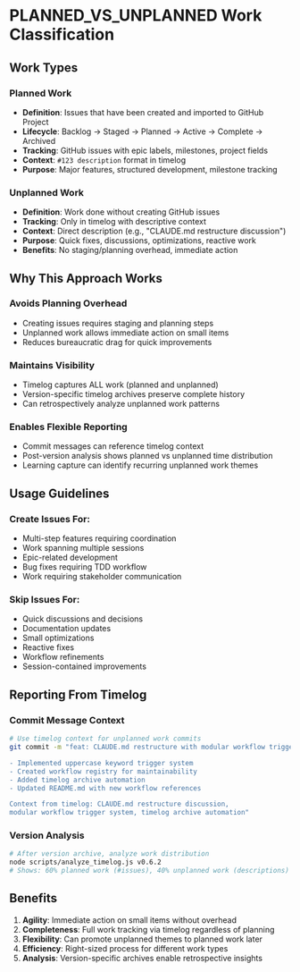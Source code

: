 # PLANNED_VS_UNPLANNED Work Classification

## Work Types

### Planned Work
- **Definition**: Issues that have been created and imported to GitHub Project
- **Lifecycle**: Backlog → Staged → Planned → Active → Complete → Archived
- **Tracking**: GitHub issues with epic labels, milestones, project fields
- **Context**: `#123 description` format in timelog
- **Purpose**: Major features, structured development, milestone tracking

### Unplanned Work  
- **Definition**: Work done without creating GitHub issues
- **Tracking**: Only in timelog with descriptive context
- **Context**: Direct description (e.g., "CLAUDE.md restructure discussion")
- **Purpose**: Quick fixes, discussions, optimizations, reactive work
- **Benefits**: No staging/planning overhead, immediate action

## Why This Approach Works

### Avoids Planning Overhead
- Creating issues requires staging and planning steps
- Unplanned work allows immediate action on small items
- Reduces bureaucratic drag for quick improvements

### Maintains Visibility
- Timelog captures ALL work (planned and unplanned)
- Version-specific timelog archives preserve complete history
- Can retrospectively analyze unplanned work patterns

### Enables Flexible Reporting
- Commit messages can reference timelog context
- Post-version analysis shows planned vs unplanned time distribution
- Learning capture can identify recurring unplanned work themes

## Usage Guidelines

### Create Issues For:
- Multi-step features requiring coordination
- Work spanning multiple sessions
- Epic-related development
- Bug fixes requiring TDD workflow
- Work requiring stakeholder communication

### Skip Issues For:
- Quick discussions and decisions
- Documentation updates
- Small optimizations
- Reactive fixes
- Workflow refinements
- Session-contained improvements

## Reporting From Timelog

### Commit Message Context
```bash
# Use timelog context for unplanned work commits
git commit -m "feat: CLAUDE.md restructure with modular workflow triggers

- Implemented uppercase keyword trigger system
- Created workflow registry for maintainability  
- Added timelog archive automation
- Updated README.md with new workflow references

Context from timelog: CLAUDE.md restructure discussion, 
modular workflow trigger system, timelog archive automation"
```

### Version Analysis
```bash
# After version archive, analyze work distribution
node scripts/analyze_timelog.js v0.6.2
# Shows: 60% planned work (#issues), 40% unplanned work (descriptions)
```

## Benefits

1. **Agility**: Immediate action on small items without overhead
2. **Completeness**: Full work tracking via timelog regardless of planning
3. **Flexibility**: Can promote unplanned themes to planned work later  
4. **Efficiency**: Right-sized process for different work types
5. **Analysis**: Version-specific archives enable retrospective insights